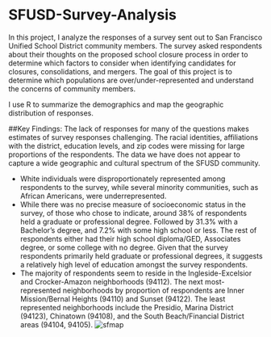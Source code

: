 # SFUSD-Survey-Analysis

In this project, I analyze the responses of a survey sent out to San Francisco Unified School District community members. The survey asked respondents about their thoughts on the proposed school closure process in order to determine which factors to consider when identifying candidates for closures, consolidations, and mergers. The goal of this project is to determine which populations are over/under-represented and understand the concerns of community members. 

I use R to summarize the demographics and map the geographic distribution of responses.

##Key Findings:
The lack of responses for many of the questions makes estimates of survey responses challenging. The racial identities, affiliations with the district, education levels, and zip codes were missing for large proportions of the respondents. The data we have does not appear to capture a wide geographic and cultural spectrum of the SFUSD community.

- White individuals were disproportionately represented among respondents to the survey, while several minority communities, such as African Americans, were underrepresented.
- While there was no precise measure of socioeconomic status in the survey, of those who chose to indicate, around 38% of respondents held a graduate or professional degree. Followed by 31.3% with a Bachelor’s degree, and 7.2% with some high school or less. The rest of respondents either had their high school diploma/GED, Associates degree, or some college with no degree. Given that the survey respondents primarily held graduate or professional degrees, it suggests a relatively high level of education amongst the survey respondents.
- The majority of respondents seem to reside in the Ingleside-Excelsior and Crocker-Amazon neighborhoods (94112). The next most-represented neighborhoods by proportion of respondents are Inner Mission/Bernal Heights (94110) and Sunset (94122). The least represented neighborhoods include the Presidio, Marina District (94123), Chinatown (94108), and the South Beach/Financial District areas (94104, 94105). 
![sfmap](https://github.com/user-attachments/assets/25fcf098-08f1-4319-a4bf-11c53803409e)
